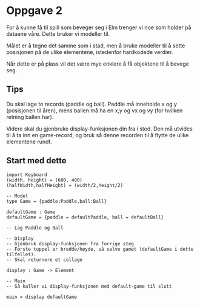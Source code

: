 # Oppgave 2

For å kunne få til spill som beveger seg i Elm trenger vi noe som holder på dataene våre. Dette bruker vi modeller til.

Målet er å tegne det samme som i stad, men å bruke modeller til å sette posisjonen på de ulike elementene, istedenfor hardkodede verdier.

Når dette er på plass vil det være mye enklere å få objektene til å bevege seg.

## Tips
Du skal lage to records (paddle og ball). Paddle må inneholde x og y (posisjonen til åren), mens ballen må ha en x,y og vx og vy (for hvilken retning ballen har).

Videre skal du gjenbruke display-funksjonen din fra i sted. Den må utvides til å ta inn en game-record, og bruk så denne recorden til å flytte de ulike elementene rundt.

## Start med dette
```
import Keyboard
(width, height) = (600, 400)
(halfWidth,halfHeight) = (width/2,height/2)

-- Model
type Game = {paddle:Paddle,ball:Ball}

defaultGame : Game
defaultGame = {paddle = defaultPaddle, ball = defaultBall}

-- Lag Paddle og Ball

-- Display
-- Gjenbruk display-funksjonen fra forrige steg
-- Første tuppel er bredde/høyde, så selve gamet (defaultGame i dette tilfellet).
-- Skal returnere et collage

display : Game -> Element

-- Main
-- Så kaller vi display-funksjonen med default-game til slutt

main = display defaultGame
```